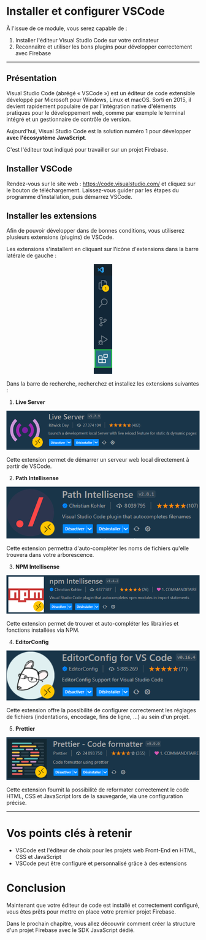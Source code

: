 # Installer et configurer VSCode

À l'issue de ce module, vous serez capable de :

1. Installer l'éditeur Visual Studio Code sur votre ordinateur
2. Reconnaître et utiliser les bons plugins pour développer correctement avec Firebase

---

## Présentation

Visual Studio Code (abrégé « VSCode ») est un éditeur de code extensible développé par Microsoft pour Windows, Linux et macOS. Sorti en 2015, il devient rapidement populaire de par l'intégration native d'éléments pratiques pour le développement web, comme par exemple le terminal intégré et un gestionnaire de contrôle de version.

Aujourd'hui, Visual Studio Code est la solution numéro 1 pour développer **avec l'écosystème JavaScript**.

C'est l'éditeur tout indiqué pour travailler sur un projet Firebase.

## Installer VSCode

Rendez-vous sur le site web : https://code.visualstudio.com/ et cliquez sur le bouton de téléchargement. Laissez-vous guider par les étapes du programme d'installation, puis démarrez VSCode.

## Installer les extensions

Afin de pouvoir développer dans de bonnes conditions, vous utiliserez plusieurs extensions (plugins) de VSCode.

Les extensions s'installent en cliquant sur l'icône d'extensions dans la barre latérale de gauche :

<p align="center"><img src="./images/vscode-extensions.png"></p>

Dans la barre de recherche, recherchez et installez les extensions suivantes :

1. **Live Server**

<p align="center"><img src="./images/vscode-live-server.png"></p>

Cette extension permet de démarrer un serveur web local directement à partir de VSCode.

2. **Path Intellisense**

<p align="center"><img src="./images/vscode-path-intellisense.png"></p>

Cette extension permettra d'auto-compléter les noms de fichiers qu'elle trouvera dans votre arborescence.

3. **NPM Intellisense**

<p align="center"><img src="./images/vscode-npm-intellisense.png"></p>

Cette extension permet de trouver et auto-compléter les librairies et fonctions installées via NPM.

4. **EditorConfig**

<p align="center"><img src="./images/vscode-editorconfig.png"></p>

Cette extension offre la possibilité de configurer correctement les réglages de fichiers (indentations, encodage, fins de ligne, …) au sein d'un projet.

5. **Prettier**

<p align="center"><img src="./images/vscode-prettier.png"></p>

Cette extension fournit la possibilité de reformater correctement le code HTML, CSS et JavaScript lors de la sauvegarde, via une configuration précise.

---

# Vos points clés à retenir

- VSCode est l'éditeur de choix pour les projets web Front-End en HTML, CSS et JavaScript
- VSCode peut être configuré et personnalisé grâce à des extensions

# Conclusion

Maintenant que votre éditeur de code est installé et correctement configuré, vous êtes prêts pour mettre en place votre premier projet Firebase.

Dans le prochain chapitre, vous allez découvrir comment créer la structure d'un projet Firebase avec le SDK JavaScript dédié.